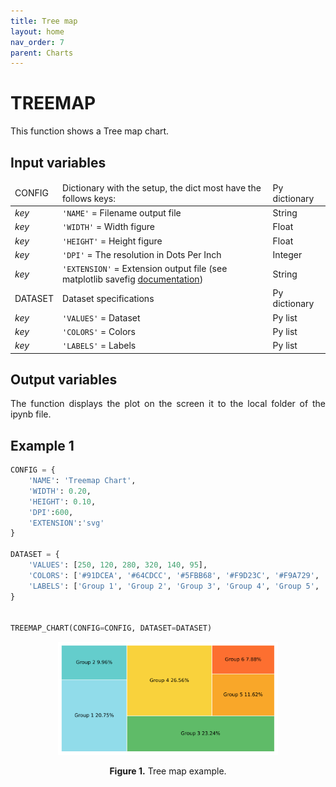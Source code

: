 ```yaml
---
title: Tree map
layout: home
nav_order: 7
parent: Charts
---
```



<h1>TREEMAP</h1>

<p align = "justify">This function shows a Tree map chart.</p>

<h2>Input variables </h2>
<table style = "width:100%">
    <thead>
        <tr>
            <td>CONFIG</td>
            <td>Dictionary with the setup, the dict most have the follows keys:</td>
            <td>Py dictionary</td>
        </tr>
    </thead>
    <tr>
        <td><i>key</i></td>
        <td><code>'NAME'</code> = Filename output file</td>
        <td>String</td>
    </tr>  
    <tr>
        <td><i>key</i></td>
        <td><code>'WIDTH'</code> = Width figure</td>
        <td>Float</td>
    </tr>
    <tr>
        <td><i>key</i></td>
        <td><code>'HEIGHT'</code> = Height figure</td>
        <td>Float</td>
    </tr>
    <tr>
        <td><i>key</i></td>
        <td><code>'DPI'</code> = The resolution in Dots Per Inch</td>
        <td>Integer</td>
    </tr>   
    <tr>
        <td><i>key</i></td>
        <td><code>'EXTENSION'</code> = Extension output file (see matplotlib savefig <a href="https://matplotlib.org/stable/api/_as_gen/matplotlib.pyplot.savefig.html" target="_blank">documentation</a>)</td>
        <td>String</td>
    </tr>
          
   <tr>
        <td>DATASET</td>
        <td>Dataset specifications</td>
        <td>Py dictionary</td>
    </tr>
    <tr>
        <td><i>key</i></td>
        <td><code>'VALUES'</code> = Dataset</td>
        <td>Py list</td>
    </tr>  
    <tr>
        <td><i>key</i></td>
        <td><code>'COLORS'</code> = Colors</td>
        <td>Py list</td>
    </tr>  
    <tr>
        <td><i>key</i></td>
        <td><code>'LABELS'</code> = Labels</td>
        <td>Py list</td>
    </tr>



</table>

<h2>Output variables</h2>

<p align = "justify">The function displays the plot on the screen it to the local folder of the ipynb file.</p>

<h2>Example 1</h2>

```python
CONFIG = {
    'NAME': 'Treemap Chart',
    'WIDTH': 0.20,
    'HEIGHT': 0.10,
    'DPI':600,
    'EXTENSION':'svg'
}

DATASET = {
    'VALUES': [250, 120, 280, 320, 140, 95],
    'COLORS': ['#91DCEA', '#64CDCC', '#5FBB68', '#F9D23C', '#F9A729', '#FD6F30'],
    'LABELS': ['Group 1', 'Group 2', 'Group 3', 'Group 4', 'Group 5', 'Group 6']
}


TREEMAP_CHART(CONFIG=CONFIG, DATASET=DATASET)
```

<center><img src="assets/images/figure10.svg" width="70%"></center>
<p align = "center"><b>Figure 1.</b> Tree map example.</p>

